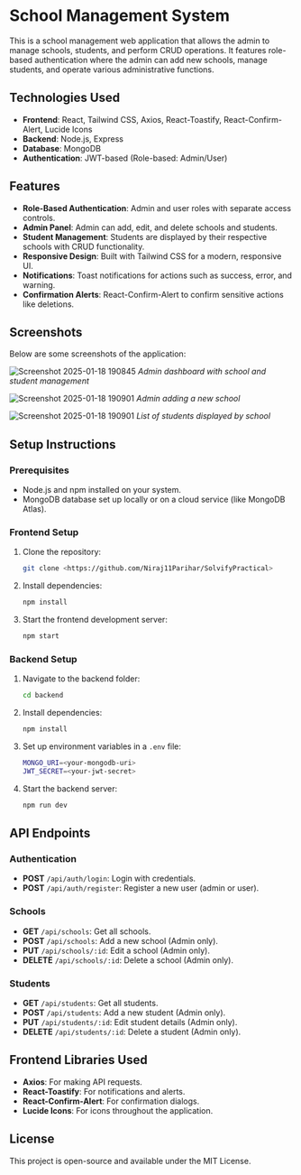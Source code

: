 # School Management System

This is a school management web application that allows the admin to manage schools, students, and perform CRUD operations. It features role-based authentication where the admin can add new schools, manage students, and operate various administrative functions.

## Technologies Used

- **Frontend**: React, Tailwind CSS, Axios, React-Toastify, React-Confirm-Alert, Lucide Icons
- **Backend**: Node.js, Express
- **Database**: MongoDB
- **Authentication**: JWT-based (Role-based: Admin/User)

## Features

- **Role-Based Authentication**: Admin and user roles with separate access controls.
- **Admin Panel**: Admin can add, edit, and delete schools and students.
- **Student Management**: Students are displayed by their respective schools with CRUD functionality.
- **Responsive Design**: Built with Tailwind CSS for a modern, responsive UI.
- **Notifications**: Toast notifications for actions such as success, error, and warning.
- **Confirmation Alerts**: React-Confirm-Alert to confirm sensitive actions like deletions.

## Screenshots

Below are some screenshots of the application:

![Screenshot 2025-01-18 190845](https://github.com/user-attachments/assets/569de343-2ada-457c-b1cd-54c517dfdb97)
*Admin dashboard with school and student management*

![Screenshot 2025-01-18 190901](https://github.com/user-attachments/assets/e13fc2de-2345-41ba-bd4a-58742347a651)
*Admin adding a new school*

![Screenshot 2025-01-18 190901](https://github.com/user-attachments/assets/b90456c2-63b9-4c0a-a05b-290fa0e8b1a5)
*List of students displayed by school*

## Setup Instructions

### Prerequisites

- Node.js and npm installed on your system.
- MongoDB database set up locally or on a cloud service (like MongoDB Atlas).

### Frontend Setup

1. Clone the repository:
    ```bash
    git clone <https://github.com/Niraj11Parihar/SolvifyPractical>

2. Install dependencies:
    ```bash
    npm install
    ```

3. Start the frontend development server:
    ```bash
    npm start
    ```

### Backend Setup

1. Navigate to the backend folder:
    ```bash
    cd backend
    ```

2. Install dependencies:
    ```bash
    npm install
    ```

3. Set up environment variables in a `.env` file:
    ```bash
    MONGO_URI=<your-mongodb-uri>
    JWT_SECRET=<your-jwt-secret>
    ```

4. Start the backend server:
    ```bash
    npm run dev
    ```

## API Endpoints

### Authentication

- **POST** `/api/auth/login`: Login with credentials.
- **POST** `/api/auth/register`: Register a new user (admin or user).

### Schools

- **GET** `/api/schools`: Get all schools.
- **POST** `/api/schools`: Add a new school (Admin only).
- **PUT** `/api/schools/:id`: Edit a school (Admin only).
- **DELETE** `/api/schools/:id`: Delete a school (Admin only).

### Students

- **GET** `/api/students`: Get all students.
- **POST** `/api/students`: Add a new student (Admin only).
- **PUT** `/api/students/:id`: Edit student details (Admin only).
- **DELETE** `/api/students/:id`: Delete a student (Admin only).

## Frontend Libraries Used

- **Axios**: For making API requests.
- **React-Toastify**: For notifications and alerts.
- **React-Confirm-Alert**: For confirmation dialogs.
- **Lucide Icons**: For icons throughout the application.

## License

This project is open-source and available under the MIT License.
